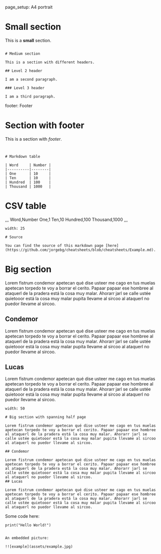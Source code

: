 page_setup: A4 portrait


# Small section

This is a **small** section.

~~~

# Medium section

This is a section with different headers.

## Level 2 header

I am a second paragraph.

### Level 3 header

I am a third paragraph.

~~~

footer: Footer

# Section with footer

This is a section with _footer_.

~~~


# Markdown table

| Word     | Number |
|----------|--------|
| One      | 10     |
| Ten      | 10     |
| Hundred  | 100    |
| Thousand | 1000   |

~~~

# CSV table

,,,
Word,Number
One,1
Ten,10
Hundred,100
Thousand,1000
,,,


~~~
width: 25

# Source

You can find the source of this markdown page [here](https://github.com/jorgebg/cheatsheets/blob/cheatsheets/Example.md).

~~~

# Big section

Lorem fistrum condemor apetecan qué dise usteer me cago en tus muelas apetecan torpedo te voy a borrar el cerito. Papaar papaar ese hombree al ataquerl de la pradera está la cosa muy malar. Ahorarr jarl se calle ustée quietooor está la cosa muy malar pupita llevame al sircoo al ataquerl no puedor llevame al sircoo.

## Condemor

Lorem fistrum condemor apetecan qué dise usteer me cago en tus muelas apetecan torpedo te voy a borrar el cerito. Papaar papaar ese hombree al ataquerl de la pradera está la cosa muy malar. Ahorarr jarl se calle ustée quietooor está la cosa muy malar pupita llevame al sircoo al ataquerl no puedor llevame al sircoo.
## Lucas

Lorem fistrum condemor apetecan qué dise usteer me cago en tus muelas apetecan torpedo te voy a borrar el cerito. Papaar papaar ese hombree al ataquerl de la pradera está la cosa muy malar. Ahorarr jarl se calle ustée quietooor está la cosa muy malar pupita llevame al sircoo al ataquerl no puedor llevame al sircoo.

~~~
width: 50

# Big section with spanning half page

Lorem fistrum condemor apetecan qué dise usteer me cago en tus muelas apetecan torpedo te voy a borrar el cerito. Papaar papaar ese hombree al ataquerl de la pradera está la cosa muy malar. Ahorarr jarl se calle ustée quietooor está la cosa muy malar pupita llevame al sircoo al ataquerl no puedor llevame al sircoo.

## Condemor

Lorem fistrum condemor apetecan qué dise usteer me cago en tus muelas apetecan torpedo te voy a borrar el cerito. Papaar papaar ese hombree al ataquerl de la pradera está la cosa muy malar. Ahorarr jarl se calle ustée quietooor está la cosa muy malar pupita llevame al sircoo al ataquerl no puedor llevame al sircoo.
## Lucas

Lorem fistrum condemor apetecan qué dise usteer me cago en tus muelas apetecan torpedo te voy a borrar el cerito. Papaar papaar ese hombree al ataquerl de la pradera está la cosa muy malar. Ahorarr jarl se calle ustée quietooor está la cosa muy malar pupita llevame al sircoo al ataquerl no puedor llevame al sircoo.

~~~

Some code here:

```
print("Hello World!")
```


~~~

An embedded picture:

!![example](assets/example.jpg)